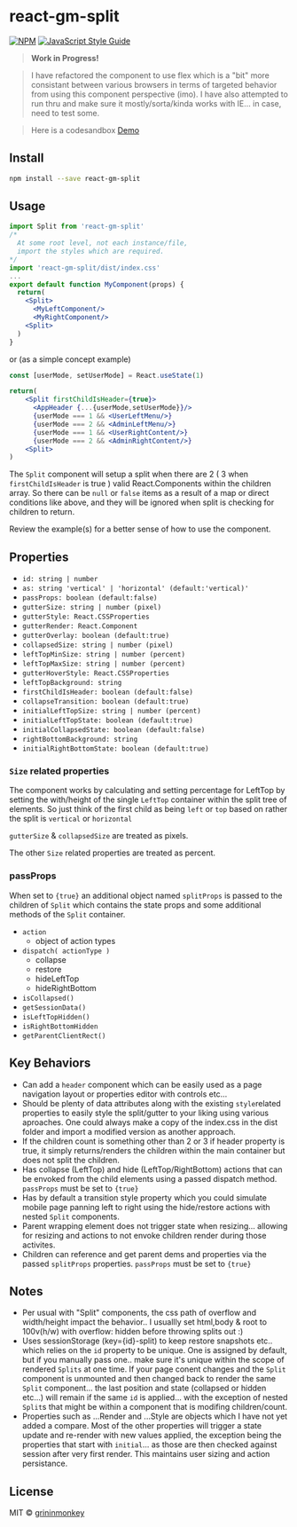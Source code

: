 # react-gm-split

[![NPM](https://img.shields.io/npm/v/react-gm-split.svg)](https://www.npmjs.com/package/react-gm-split) [![JavaScript Style Guide](https://img.shields.io/badge/code_style-standard-brightgreen.svg)](https://standardjs.com)

> <b>Work in Progress!</b> 

>I have refactored the component to use flex which is a "bit" more consistant between various browsers in terms of targeted behavior from using this component perspective (imo). I have also attempted to run thru and make sure it mostly/sorta/kinda works with IE... in case, need to test some.

> Here is a codesandbox [Demo](https://codesandbox.io/s/reac-gm-split-example-1uoiz?file=/src/App.js)

## Install

```bash
npm install --save react-gm-split
```

## Usage

```jsx
import Split from 'react-gm-split'
/*
  At some root level, not each instance/file,
  import the styles which are required.
*/
import 'react-gm-split/dist/index.css' 
...
export default function MyComponent(props) {
  return(
    <Split>
      <MyLeftComponent/>
      <MyRightComponent/>
    <Split>
  )
}
```
or (as a simple concept example)

```jsx
const [userMode, setUserMode] = React.useState(1)

return(
    <Split firstChildIsHeader={true}>
      <AppHeader {...{userMode,setUserMode}}/>
      {userMode === 1 && <UserLeftMenu/>}
      {userMode === 2 && <AdminLeftMenu/>}
      {userMode === 1 && <UserRightContent/>}
      {userMode === 2 && <AdminRightContent/>}
    <Split>
)
```

The `Split` component will setup a split when there are 2 ( 3 when `firstChildIsHeader` is true ) valid React.Components within the children array. So there can be `null` or `false` items as a result of a map or direct conditions like above, and they will be ignored when split is checking for children to return.

Review the example(s) for a better sense of how to use the component.

## Properties
- `id: string | number`
- `as: string 'vertical' | 'horizontal' (default:'vertical)'`
- `passProps: boolean (default:false)` 
- `gutterSize: string | number (pixel)`
- `gutterStyle: React.CSSProperties`
- `gutterRender: React.Component`
- `gutterOverlay: boolean (default:true)`
- `collapsedSize: string | number (pixel)`
- `leftTopMinSize: string | number (percent)`
- `leftTopMaxSize: string | number (percent)`
- `gutterHoverStyle: React.CSSProperties`
- `leftTopBackground: string`
- `firstChildIsHeader: boolean (default:false)`
- `collapseTransition: boolean (default:true)`
- `initialLeftTopSize: string | number (percent)`
- `initialLeftTopState: boolean (default:true)`
- `initialCollapsedState: boolean (default:false)`
- `rightBottomBackground: string`
- `initialRightBottomState: boolean (default:true)`

### `Size` related properties

The component works by calculating and setting percentage for LeftTop by setting the with/height of the single `LeftTop` container within the split tree of elements. So just think of the first child as being `left` or `top`
based on rather the split is `vertical` or `horizontal`

`gutterSize` & `collapsedSize` are treated as pixels.

The other `Size` related properties are treated as percent.

### passProps

When set to `{true}` an additional object named `splitProps` is passed to the children of `Split` which contains the state props and some additional methods of the `Split` container. 

- `action`
  - object of action types
- `dispatch( actionType )`
  - collapse
  - restore
  - hideLeftTop
  - hideRightBottom
- `isCollapsed()`
- `getSessionData()`
- `isLeftTopHidden()`
- `isRightBottomHidden`
- `getParentClientRect()`

## Key Behaviors

- Can add a `header` component which can be easily used as a page navigation layout or properties editor with controls etc...
- Should be plenty of data attributes along with the existing `style`related properties to easily style the split/gutter to your liking using various aproaches. One could always make a copy of the index.css in the dist folder and import a modified version as another approach.
- If the children count is something other than 2 or 3 if header property is true, it simply returns/renders the children within the main container but does not split the children.
- Has collapse (LeftTop) and hide (LeftTop/RightBottom) actions that can be envoked from the child elements using a passed dispatch method. `passProps` must be set to `{true}`
- Has by default a transition style property which you could simulate mobile page panning left to right using the hide/restore actions with nested `Split` components.
- Parent wrapping element does not trigger state when resizing... allowing for resizing and actions to not envoke children render during those activites.
- Children can reference and get parent dems and properties via the passed `splitProps` properties. `passProps` must be set to `{true}`

## Notes
- Per usual with "Split" components, the css path of overflow and width/height impact the behavior.. I usuallly set html,body & root to 100v(h/w) with overflow: hidden before throwing splits out :)
- Uses sessionStorage (key={id}-split) to keep restore snapshots etc.. which relies on the `id` property to be unique. One is assigned by default, but if you manually pass one.. make sure it's unique within the scope of rendered `Splits` at one time. If your page conent changes and the `Split` component is unmounted and then changed back to render the same `Split` component... the last position and state (collapsed or hidden etc...) will remain if the same `id` is applied... with the exception of nested `Split`s that might be within a component that is modifing children/count.
- Properties such as ...Render and ...Style are objects which I have not yet added a compare. Most of the other properties will trigger a state update and re-render with new values applied, the exception being the properties that start with `initial`... as those are then checked against session after very first render. This maintains user sizing and action persistance.

## License

MIT © [grininmonkey](https://github.com/grininmonkey)
